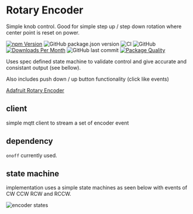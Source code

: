 # Rotary Encoder 

Simple knob control.  Good for simple step up / step down rotation where center point is reset on power. 

[![npm Version](http://img.shields.io/npm/v/@johntalton/RotaryEncoder.svg)](https://www.npmjs.com/package/@johntalton/RotaryEncoder)
![GitHub package.json version](https://img.shields.io/github/package-json/v/johntalton/RotaryEncoder)
![CI](https://github.com/johntalton/RotaryEncoder/workflows/CI/badge.svg?branch=master&event=push)
![GitHub](https://img.shields.io/github/license/johntalton/RotaryEncoder)
[![Downloads Per Month](http://img.shields.io/npm/dm/@johntalton/RotaryEncoder.svg)](https://www.npmjs.com/package/@johntalton/RotaryEncoder)
![GitHub last commit](https://img.shields.io/github/last-commit/johntalton/RotaryEncoder)
[![Package Quality](https://npm.packagequality.com/shield/%40johntalton%2FRotaryEncoder.svg)](https://packagequality.com/#?package=@johntalton/RotaryEncoder)

Uses spec defined state machine to validate control and give accurate and consistant output (see bellow).

Also includes push down / up button functionality (click like events)

[Adafruit Rotary Encoder](https://www.adafruit.com/product/377)

## client

simple mqtt client to stream a set of encoder event

## dependency

```onoff``` currently used.  

## state machine 

implementation uses a simple state machines as seen below with events of CW CCW RCW and RCCW.

![encoder states](75ED7B44-BD04-46EE-B53A-21901E7E68FD.jpeg)
